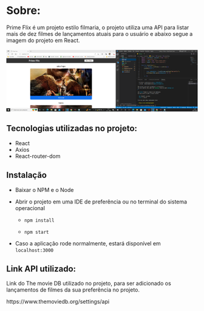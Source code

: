 # Sobre:

Prime Flix é um projeto estilo filmaria, o projeto utiliza uma API para listar mais de dez filmes de lançamentos atuais para o usuário e abaixo segue a imagem do projeto em React.
<br/><br/>
<img src="src/assets/img.jpg" />

## Tecnologias utilizadas no projeto:
* React
* Axios
* React-router-dom


## Instalação

* Baixar o NPM e o Node

* Abrir o projeto em uma IDE de preferência ou no terminal do sistema operacional

  * `npm install`

  * `npm start`

  
* Caso a aplicação rode normalmente, estará disponível em `localhost:3000`

## Link API utilizado:
<p>Link do The movie DB utilizado no projeto, para ser adicionado os lançamentos de filmes da sua preferência no projeto.</p>
https://www.themoviedb.org/settings/api


